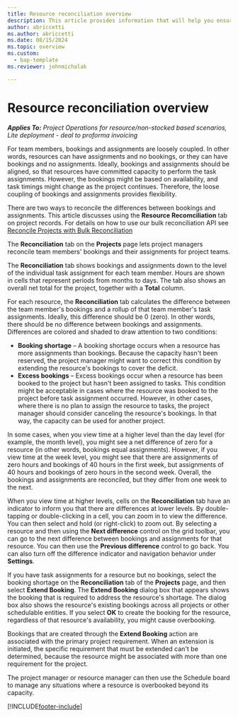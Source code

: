 ```yaml
---
title: Resource reconciliation overview
description: This article provides information that will help you ensure that resource bookings and assignments for projects are aligned.
author: abriccetti
ms.author: abriccetti
ms.date: 08/15/2024
ms.topic: overview
ms.custom: 
  - bap-template
ms.reviewer: johnmichalak

---
```


# Resource reconciliation overview

_**Applies To:** Project Operations for resource/non-stocked based scenarios, Lite deployment - deal to proforma invoicing_

For team members, bookings and assignments are loosely coupled. In other words, resources can have assignments and no bookings, or they can have bookings and no assignments. Ideally, bookings and assignments should be aligned, so that resources have committed capacity to perform the task assignments. However, the bookings might be based on availability, and task timings might change as the project continues. Therefore, the loose coupling of bookings and assignments provides flexibility.

There are two ways to reconcile the differences between bookings and assignments. This article discusses using the **Resource Recomciliation** tab on project records. For details on how to use our bulk reconciliation API see [Reconcile Projects with Bulk Reconciliation](./bulk-reconciliation-dev)

The **Reconciliation** tab on the **Projects** page lets project managers reconcile team members' bookings and their assignments for project teams.

The **Reconciliation** tab shows bookings and assignments down to the level of the individual task assignment for each team member. Hours are shown in cells that represent periods from months to days. The tab also shows an overall net total for the project, together with a **Total** column.

For each resource, the **Reconciliation** tab calculates the difference between the team member's bookings and a rollup of that team member's task assignments. Ideally, this difference should be 0 (zero). In other words, there should be no difference between bookings and assignments. Differences are colored and shaded to draw attention to two conditions:

- **Booking shortage** – A booking shortage occurs when a resource has more assignments than bookings. Because the capacity hasn't been reserved, the project manager might want to correct this condition by extending the resource's bookings to cover the deficit.
- **Excess bookings** – Excess bookings occur when a resource has been booked to the project but hasn't been assigned to tasks. This condition might be acceptable in cases where the resource was booked to the project before task assignment occurred. However, in other cases, where there is no plan to assign the resource to tasks, the project manager should consider canceling the resource's bookings. In that way, the capacity can be used for another project.

In some cases, when you view time at a higher level than the day level (for example, the month level), you might see a net difference of zero for a resource (in other words, bookings equal assignments). However, if you view time at the week level, you might see that there are assignments of zero hours and bookings of 40 hours in the first week, but assignments of 40 hours and bookings of zero hours in the second week. Overall, the bookings and assignments are reconciled, but they differ from one week to the next.

When you view time at higher levels, cells on the **Reconciliation** tab have an indicator to inform you that there are differences at lower levels. By double-tapping or double-clicking in a cell, you can zoom in to view the difference. You can then select and hold (or right-click) to zoom out. By selecting a resource and then using the **Next difference** control on the grid toolbar, you can go to the next difference between bookings and assignments for that resource. You can then use the **Previous difference** control to go back. You can also turn off the difference indicator and navigation behavior under **Settings**.

If you have task assignments for a resource but no bookings, select the booking shortage on the **Reconciliation** tab of the **Projects** page, and then select **Extend Booking**. The **Extend Booking** dialog box that appears shows the booking that is required to address the resource's shortage. The dialog box also shows the resource's existing bookings across all projects or other schedulable entities. If you select **OK** to create the booking for the resource, regardless of that resource's availability, you might cause overbooking.

Bookings that are created through the **Extend Booking** action are associated with the primary project requirement. When an extension is initiated, the specific requirement that must be extended can't be determined, because the resource might be associated with more than one requirement for the project.

The project manager or resource manager can then use the Schedule board to manage any situations where a resource is overbooked beyond its capacity.


[!INCLUDE[footer-include](../includes/footer-banner.md)]
